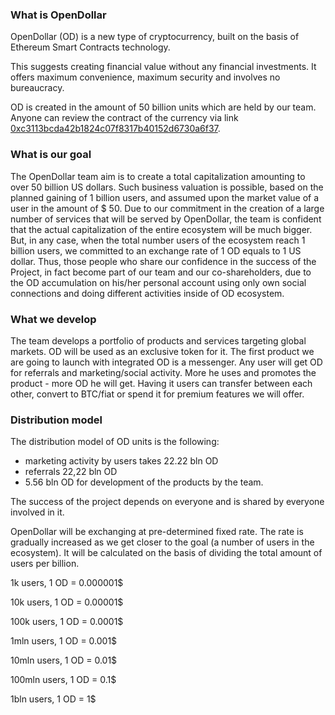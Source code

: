 ### What is OpenDollar

OpenDollar (OD) is a new type of cryptocurrency, built on the basis of Ethereum Smart Contracts technology.

This suggests creating financial value without any financial investments. It offers maximum convenience, maximum security and involves no bureaucracy.

OD is created in the amount of 50 billion units which are held by our team. Anyone can review the contract of the currency via link
 [0xc3113bcda42b1824c07f8317b40152d6730a6f37](ttp://etherscan.io/address/0xc3113bcda42b1824c07f8317b40152d6730a6f37#code).

### What is our goal

The OpenDollar team aim is to create a total capitalization amounting to over 50 billion US dollars. Such business valuation is possible, based on the planned gaining of 1 billion users, and assumed upon the market value of a user in the amount of $ 50. Due to our commitment in the creation of a large number of services that will be served by OpenDollar, the team is confident that the actual capitalization of the entire ecosystem will be much bigger. But, in any case, when the total number users of the ecosystem reach 1 billion users, we committed to an exchange rate of 1 OD equals to 1 US dollar. Thus, those people who share our confidence in the success of the Project, in fact become part of our team and our co-shareholders, due to the OD accumulation on his/her personal account using only own social connections and doing different activities inside of OD ecosystem.

### What we develop

The team develops a portfolio of products and services targeting global markets. OD will be used as an exclusive token for it. The first product we are going to launch with integrated OD is a messenger. Any user will get OD for referrals and marketing/social activity. More he uses and promotes the product - more OD he will get. Having it users can transfer between each other, convert to BTC/fiat or spend it for premium features we will offer.

### Distribution model

The distribution model of OD units is the following:
- marketing activity by users takes 22.22 bln OD
- referrals 22,22 bln OD
- 5.56 bln OD for development of the products by the team.

The success of the project depends on everyone and is shared by everyone involved in it.

OpenDollar will be exchanging at pre-determined fixed rate. The rate is gradually increased as we get closer to the goal (a number of users in the ecosystem). It will be calculated on the basis of dividing the total amount of users per billion.

1k users,         1 OD = 0.000001$

10k users,         1 OD = 0.00001$

100k users,         1 OD = 0.0001$

1mln users,          1 OD = 0.001$

10mln users,          1 OD = 0.01$

100mln users,          1 OD = 0.1$

1bln users,              1 OD = 1$
